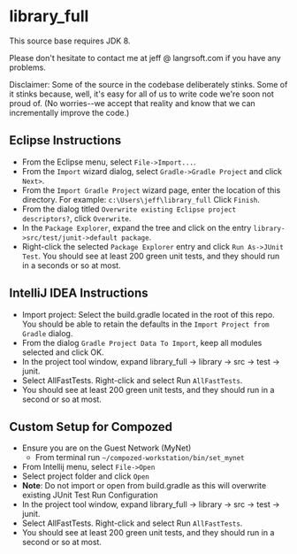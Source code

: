 # library_full

This source base requires JDK 8.

Please don't hesitate to contact me at jeff @ langrsoft.com if you have any problems.

Disclaimer: Some of the source in the codebase deliberately stinks. Some of it stinks because, well, it's easy for all of us to write code we're soon not proud of. (No worries--we accept that reality and know that we can incrementally improve the code.)

Eclipse Instructions
---

* From the Eclipse menu, select `File->Import...`.
* From the `Import` wizard dialog, select `Gradle->Gradle Project` and click `Next>`.
* From the `Import Gradle Project` wizard page, enter the location of this directory. For example:
    `c:\Users\jeff\library_full`
  Click `Finish`.
* From the dialog titled `Overwrite existing Eclipse project descriptors?`, click `Overwrite`.
* In the `Package Explorer`, expand the tree and click on the entry `library->src/test/junit->default package`.
* Right-click the selected `Package Explorer` entry and click `Run As->JUnit Test`. You should see at least 200 green unit tests, and they should run in a seconds or so at most.

IntelliJ IDEA Instructions
---

* Import project: Select the build.gradle located in the root of this repo. You should be able to retain the defaults in the `Import Project from Gradle` dialog.
* From the dialog `Gradle Project Data To Import`, keep all modules selected and click OK.
* In the project tool window, expand library_full -> library -> src -> test -> junit.
* Select AllFastTests. Right-click and select Run `AllFastTests`.
* You should see at least 200 green unit tests, and they should run in a second or so at most.

Custom Setup for Compozed
---

* Ensure you are on the Guest Network (MyNet)
    * From terminal run `~/compozed-workstation/bin/set_mynet`
* From Intellij menu, select `File->Open` 
* Select project folder and click `Open`
* **Note**: Do not import or open from build.gradle as this will overwrite existing JUnit Test Run Configuration
* In the project tool window, expand library_full -> library -> src -> test -> junit.
* Select AllFastTests. Right-click and select Run `AllFastTests`.
* You should see at least 200 green unit tests, and they should run in a second or so at most.
